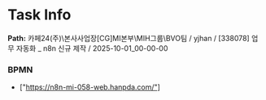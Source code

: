 # Task Info

**Path:** 카페24(주)\본사사업장\[CG]MI본부\MIH그룹\BVO팀 / yjhan / [338078] 업무 자동화 _ n8n 신규 제작 / 2025-10-01_00-00-00

### BPMN
- ["https://n8n-mi-058-web.hanpda.com/"]

